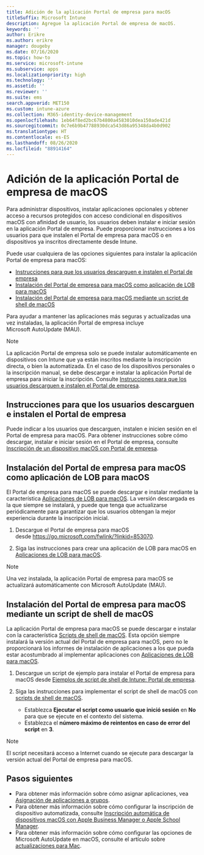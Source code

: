 ```yaml
---
title: Adición de la aplicación Portal de empresa para macOS
titleSuffix: Microsoft Intune
description: Agregue la aplicación Portal de empresa de macOS.
keywords: ''
author: Erikre
ms.author: erikre
manager: dougeby
ms.date: 07/16/2020
ms.topic: how-to
ms.service: microsoft-intune
ms.subservice: apps
ms.localizationpriority: high
ms.technology: ''
ms.assetid: ''
ms.reviewer: ''
ms.suite: ems
search.appverid: MET150
ms.custom: intune-azure
ms.collection: M365-identity-device-management
ms.openlocfilehash: 1eb64f8ed2bc67b4800a4583010dea150ade421d
ms.sourcegitcommit: 0c7e6b9b47788930dca543d86a95348da4b0d902
ms.translationtype: HT
ms.contentlocale: es-ES
ms.lasthandoff: 08/26/2020
ms.locfileid: "88914164"
---
```

# <a name="add-the-macos-company-portal-app"></a>Adición de la aplicación Portal de empresa de macOS

Para administrar dispositivos, instalar aplicaciones opcionales y obtener acceso a recursos protegidos con acceso condicional en dispositivos macOS con afinidad de usuario, los usuarios deben instalar e iniciar sesión en la aplicación Portal de empresa. Puede proporcionar instrucciones a los usuarios para que instalen el Portal de empresa para macOS o en dispositivos ya inscritos directamente desde Intune.

Puede usar cualquiera de las opciones siguientes para instalar la aplicación Portal de empresa para macOS:
- [Instrucciones para que los usuarios descarguen e instalen el Portal de empresa](#instruct-users-to-download-and-install-company-portal)
- [Instalación del Portal de empresa para macOS como aplicación de LOB para macOS](#install-company-portal-for-macos-as-a-macos-lob-app)
- [Instalación del Portal de empresa para macOS mediante un script de shell de macOS](#install-company-portal-for-macos-by-using-a-macos-shell-script)

Para ayudar a mantener las aplicaciones más seguras y actualizadas una vez instaladas, la aplicación Portal de empresa incluye Microsoft AutoUpdate (MAU).

> [!NOTE]
> La aplicación Portal de empresa solo se puede instalar automáticamente en dispositivos con Intune que ya están inscritos mediante la inscripción directa, o bien la automatizada. En el caso de los dispositivos personales o la inscripción manual, se debe descargar e instalar la aplicación Portal de empresa para iniciar la inscripción. Consulte [Instrucciones para que los usuarios descarguen e instalen el Portal de empresa](#instruct-users-to-download-and-install-company-portal).
## <a name="instruct-users-to-download-and-install-company-portal"></a>Instrucciones para que los usuarios descarguen e instalen el Portal de empresa

Puede indicar a los usuarios que descarguen, instalen e inicien sesión en el Portal de empresa para macOS. Para obtener instrucciones sobre cómo descargar, instalar e iniciar sesión en el Portal de empresa, consulte [Inscripción de un dispositivo macOS con Portal de empresa](../user-help/enroll-your-device-in-intune-macos-cp.md).

##  <a name="install-company-portal-for-macos-as-a-macos-lob-app"></a>Instalación del Portal de empresa para macOS como aplicación de LOB para macOS

El Portal de empresa para macOS se puede descargar e instalar mediante la característica [Aplicaciones de LOB para macOS](lob-apps-macos.md). La versión descargada es la que siempre se instalará, y puede que tenga que actualizarse periódicamente para garantizar que los usuarios obtengan la mejor experiencia durante la inscripción inicial.

1. Descargue el Portal de empresa para macOS desde https://go.microsoft.com/fwlink/?linkid=853070. 

2. Siga las instrucciones para crear una aplicación de LOB para macOS en [Aplicaciones de LOB para macOS](lob-apps-macos.md).

> [!NOTE]
> Una vez instalada, la aplicación Portal de empresa para macOS se actualizará automáticamente con Microsoft AutoUpdate (MAU).
## <a name="install-company-portal-for-macos-by-using-a-macos-shell-script"></a>Instalación del Portal de empresa para macOS mediante un script de shell de macOS

La aplicación Portal de empresa para macOS se puede descargar e instalar con la característica [Scripts de shell de macOS](macos-shell-scripts.md). Esta opción siempre instalará la versión actual del Portal de empresa para macOS, pero no le proporcionará los informes de instalación de aplicaciones a los que pueda estar acostumbrado al implementar aplicaciones con [Aplicaciones de LOB para macOS](lob-apps-macos.md).

1. Descargue un script de ejemplo para instalar el Portal de empresa para macOS desde [Ejemplos de script de shell de Intune: Portal de empresa](https://github.com/microsoft/shell-intune-samples/tree/master/Apps/Company%20Portal).

2. Siga las instrucciones para implementar el script de shell de macOS con [scripts de shell de macOS](macos-shell-scripts.md). 
    - Establezca **Ejecutar el script como usuario que inició sesión** en **No** para que se ejecute en el contexto del sistema.
    - Establezca el **número máximo de reintentos en caso de error del script** en **3**.

> [!NOTE]
> El script necesitará acceso a Internet cuando se ejecute para descargar la versión actual del Portal de empresa para macOS. 
## <a name="next-steps"></a>Pasos siguientes
- Para obtener más información sobre cómo asignar aplicaciones, vea [Asignación de aplicaciones a grupos](apps-deploy.md).
- Para obtener más información sobre cómo configurar la inscripción de dispositivo automatizada, consulte [Inscripción automática de dispositivos macOS con Apple Business Manager o Apple School Manager](../enrollment/device-enrollment-program-enroll-macos.md).
- Para obtener más información sobre cómo configurar las opciones de Microsoft AutoUpdate en macOS, consulte el artículo sobre [actualizaciones para Mac](/windows/security/threat-protection/microsoft-defender-atp/mac-updates).